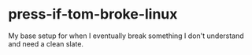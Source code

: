 # press-if-tom-broke-linux
My base setup for when I eventually break something I don't understand and need a clean slate.
